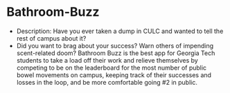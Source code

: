 # Bathroom-Buzz
- Description: Have you ever taken a dump in CULC and wanted to tell the rest of campus about it? 
- Did you want to brag about your success? Warn others of impending scent-related doom? Bathroom Buzz is the best app for Georgia Tech students to take a load off their work and relieve themselves by competing to be on the leaderboard for the most number of public bowel movements on campus, keeping track of their successes and losses in the loop, and be more comfortable going #2 in public. 
